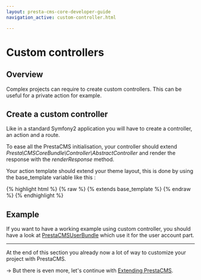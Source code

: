 ```yaml
---
layout: presta-cms-core-developer-guide
navigation_active: custom-controller.html

---
```


# Custom controllers

## Overview

Complex projects can require to create custom controllers.
This can be useful for a private action for example.

## Create a custom controller

Like in a standard Symfony2 application you will have to create a controller, an action and a route.

To ease all the PrestaCMS initialisation, your controller should extend *Presta\CMSCoreBundle\Controller\AbstractController*
and render the response with the *renderResponse* method.

Your action template should extend your theme layout, this is done by using the base_template variable like this :

{% highlight html %}
{% raw %}
    {% extends base_template %}
{% endraw %}
{% endhighlight %}

## Example

If you want to have a working example using custom controller, you should have a look at [PrestaCMSUserBundle][1] which
use it for the user account part.

---
At the end of this section you already now a lot of way to customize your project with PrestaCMS.

&rarr; But there is even more, let's continue with [Extending PrestaCMS][2].

[1]: https://github.com/prestaconcept/PrestaCMSUserBundle
[2]: /presta-cms-core/developer-guide/extending.html#content
